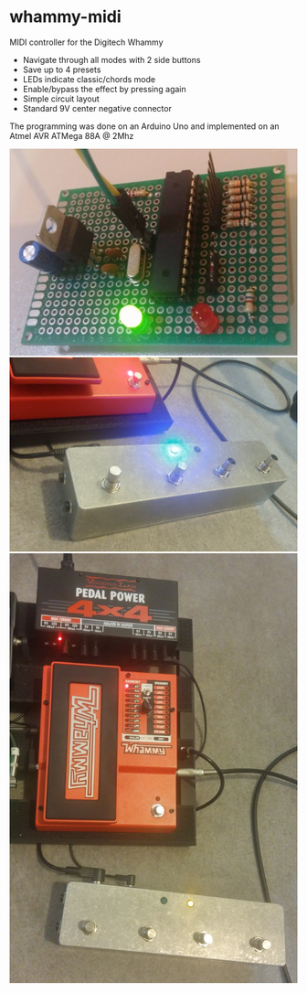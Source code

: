 # whammy-midi
MIDI controller for the Digitech Whammy

- Navigate through all modes with 2 side buttons
- Save up to 4 presets
- LEDs indicate classic/chords mode
- Enable/bypass the effect by pressing again
- Simple circuit layout
- Standard 9V center negative connector

The programming was done on an Arduino Uno and implemented on an Atmel AVR ATMega 88A @ 2Mhz

![The circuit used for testing](img/pcb-1.jpg)
![The finished product](img/finished-1.jpg)
![The finished product](img/finished-2.jpg)
